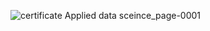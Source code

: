 ![certificate Applied data sceince_page-0001](https://github.com/MahmoudIbrahims/Applied_data_sceince_for_IBM/assets/121377479/c4c320b5-15a3-421b-949b-4cec1e97a800)
